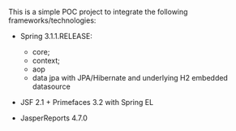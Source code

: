 This is a simple POC project to integrate the following frameworks/technologies:

- Spring 3.1.1.RELEASE: 
	- core; 
	- context; 
	- aop 
	- data jpa with JPA/Hibernate and underlying H2 embedded datasource

- JSF 2.1 + Primefaces 3.2 with Spring EL

- JasperReports 4.7.0